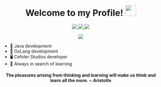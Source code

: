 <div align="center">
   <h1> Welcome to my Profile! <img src="https://media.giphy.com/media/hvRJCLFzcasrR4ia7z/giphy.gif" width="35px"> </h1>
</div>

<p align="center">
  <a href="mailto:deserrc@gmail.com">
    <img src="https://img.shields.io/badge/deserrc@gmail.com-00008B?logo=gmail&style=flat-square">
  </a>
  <a href="https://linkedin.com/in/Deser">
    <img src="https://img.shields.io/badge/Diego Cruz-00008B?logo=linkedin&style=flat-square">
  </a>
  <a href="https://twitter.com/intent/follow?screen_name=DeserRC">
    <img src="https://img.shields.io/badge/DeserRC-00008B?logo=twitter&style=flat-square">
  </a>
</p>

<p align="center">
   <img src="https://github-readme-stats.vercel.app/api?username=DeserRC&count_private=true&show_icons=true&theme=github_dark" />
</p>

- 👑 Java development
- 🧨 GoLang development
- 🖥️ Cefoler Studios developer
- 📕 Always in search of learning

<div align="center">
   <h4> The pleasures arising from thinking and learning will make us think and learn all the more. ~ Aristotle <h4>
</div>
